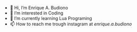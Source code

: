 - 👋 Hi, I’m Enrique A. Budiono
- 👀 I’m interested in Coding
- 🌱 I’m currently learning Lua Programing
- 📫 How to reach me trough instagram at *enrique.a.budiono*

<!---
enriqueardieanbudiono/enriqueardieanbudiono is a ✨ special ✨ repository because its `README.md` (this file) appears on your GitHub profile.
You can click the Preview link to take a look at your changes.
--->
